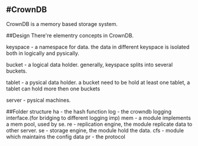 #CrownDB
-----------
CrownDB is a memory based storage system. 


##Design
There're elementry concepts in CrownDB.

keyspace - a namespace for data. the data in different keyspace is isolated both in logically and pysically.

bucket - a logical data holder. generally, keyspace splits into several buckets.

tablet - a pysical data holder. a bucket need to be hold at least one tablet, a tablet can hold more then one buckets

server - pysical machines.

##Folder structure
ha  - the hash function
log - the crowndb logging interface.(for bridging to different logging imp)
mem - a module implements a mem pool, used by se.
re - replication engine, the module replicate data to other server.
se - storage engine, the module hold the data.
cfs - module which maintains the config data
pr - the protocol

